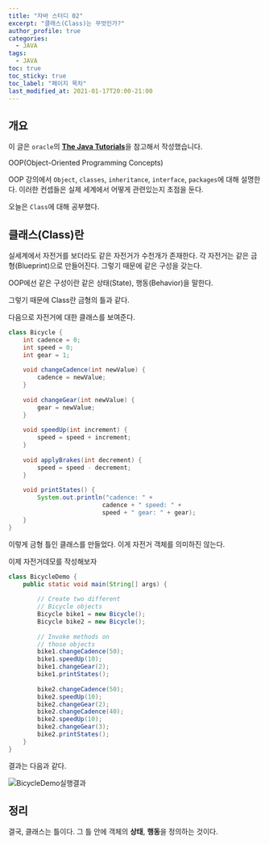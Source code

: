```yaml
---
title: "자바 스터디 02"
excerpt: "클래스(Class)는 무엇인가?"
author_profile: true
categories:
  - JAVA
tags:
  - JAVA
toc: true
toc_sticky: true
toc_label: "페이지 목차"
last_modified_at: 2021-01-17T20:00-21:00
---
```


## 개요

이 글은 ```oracle```의 [**The Java Tutorials**](https://docs.oracle.com/javase/tutorial/java/concepts/index.html)을 참고해서 작성했습니다.

OOP(Object-Oriented Programming Concepts)

OOP 강의에서 ```Object```, ```classes```, ```inheritance```, ```interface```, ```packages```에 대해 설명한다. 이러한 컨셉들은 실제 세계에서 어떻게 관련있는지 초점을 둔다.

오늘은 ```Class```에 대해 공부했다.

## 클래스(Class)란

실세계에서 자전거를 보더라도 같은 자전거가 수천개가 존재한다. 각 자전거는 같은 금형(Blueprint)으로 만들어진다. 그렇기 때문에 같은 구성을 갖는다. 

OOP에선 같은 구성이란 같은 상태(State), 행동(Behavior)을 말한다.

그렇기 때문에 Class란 금형의 틀과 같다.

다음으로 자전거에 대한 클래스를 보여준다.

```java
class Bicycle {
    int cadence = 0;
    int speed = 0;
    int gear = 1;
    
    void changeCadence(int newValue) {
        cadence = newValue;
    }
    
    void changeGear(int newValue) {
        gear = newValue;
    }
    
    void speedUp(int increment) {
        speed = speed + increment;
    }
    
    void applyBrakes(int decrement) {
        speed = speed - decrement;
    }
    
    void printStates() {
        System.out.println("cadence: " +
                          cadence + " speed: " + 
                          speed + " gear: " + gear);
    }
}
```

이렇게 금형 틀인 클래스를 만들었다. 이게 자전거 객체를 의미하진 않는다.

이제 자전거데모를 작성해보자

```java
class BicycleDemo {
    public static void main(String[] args) {
        
        // Create two different
        // Bicycle objects
        Bicycle bike1 = new Bicycle();
        Bicycle bike2 = new Bicycle();
        
        // Invoke methods on
        // those objects
        bike1.changeCadence(50);
        bike1.speedUp(10);
        bike1.changeGear(2);
        bike1.printStates();
        
        bike2.changeCadence(50);
        bike2.speedUp(10);
        bike2.changeGear(2);
        bike2.changeCadence(40);
        bike2.speedUp(10);
        bike2.changeGear(3);
        bike2.printStates();
    }
}
```

결과는 다음과 같다.

![BicycleDemo실행결과](https://i.imgur.com/rffsoTf.png)

## 정리

결국, 클래스는 틀이다. 그 틀 안에 객체의 **상태**, **행동**을 정의하는 것이다.